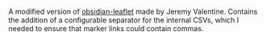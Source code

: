 A modified version of [obsidian-leaflet](https://github.com/javalent/obsidian-leaflet) made by Jeremy Valentine. Contains the addition of a configurable separator for the internal CSVs, which I needed to ensure that marker links could contain commas. 
